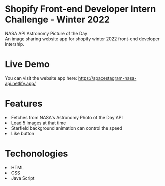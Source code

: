 # Shopify Front-end Developer Intern Challenge - Winter 2022 <Nasa-Challenge-API-APOD>
NASA API Astronomy Picture of the Day<br>
An image sharing website app for shopify winter 2022 front-end developer intership.

# Live Demo
You can visit the website app here: https://spacestagram-nasa-api.netlify.app/
  
# Features
 <li> Fetches from NASA's Astronomy Photo of the Day API </li>
 <li> Load 5 images at that time </li>
 <li> Starfield background animation can control the speed </li>
 <li> Like button </li>
  
# Techonologies
  <li> HTML </li>
  <li> CSS </li>
  <li> Java Script </li>
